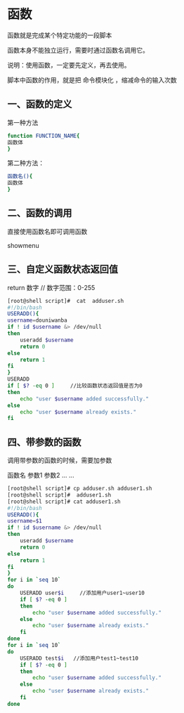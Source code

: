 # 函数


函数就是完成某个特定功能的一段脚本

函数本身不能独立运行，需要时通过函数名调用它。

说明：使用函数，一定要先定义，再去使用。

脚本中函数的作用，就是把 命令模块化 ，缩减命令的输入次数

## 一、函数的定义

第一种方法

```bash
function FUNCTION_NAME{
函数体 
}
```

第二种方法：

```bash
函数名(){
函数体            
}
```

## 二、函数的调用

直接使用函数名即可调用函数

showmenu

## 三、自定义函数状态返回值

return 数字        //  数字范围：0-255

```bash
[root@shell script]#  cat  adduser.sh
#!/bin/bash
USERADD(){
username=douniwanba
if ! id $username &> /dev/null
then
	useradd $username
	return 0
else
	return 1
fi
}
USERADD
if [ $? -eq 0 ]     //比较函数状态返回值是否为0
then
	echo "user $username added successfully."
else
	echo "user $username already exists."
fi
```

## 四、带参数的函数

调用带参数的函数的时候，需要加参数

函数名 参数1 参数2 ... ...

```bash
[root@shell script]# cp adduser.sh adduser1.sh
[root@shell script]#  adduser1.sh    
[root@shell script]# cat adduser1.sh 
#!/bin/bash
USERADD(){
username=$1
if ! id $username &> /dev/null
then
	useradd $username
	return 0
else
	return 1
fi
}
for i in `seq 10`
do
	USERADD user$i     //添加用户user1~user10
	if [ $? -eq 0 ]
	then
		echo "user $username added successfully."
	else
		echo "user $username already exists."
	fi
done
for i in `seq 10`
do
	USERADD test$i   //添加用户test1~test10
	if [ $? -eq 0 ]
	then
		echo "user $username added successfully."
	else
		echo "user $username already exists."
	fi
done     
```